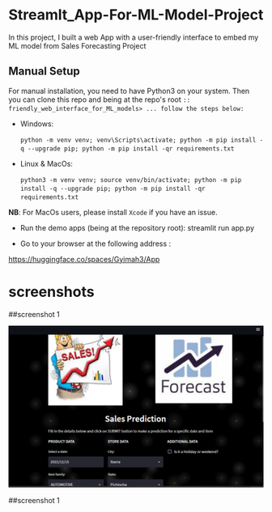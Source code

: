 # Streamlt_App-For-ML-Model-Project


In this project, I built a web App with a user-friendly interface to embed my ML model from Sales Forecasting Project

## Manual Setup
For manual installation, you need to have Python3 on your system. Then you can clone this repo and being at the repo's root `:: friendly_web_interface_for_ML_models> ... follow the steps below:`

* Windows:

  `python -m venv venv; venv\Scripts\activate; python -m pip install -q --upgrade pip; python -m pip install -qr requirements.txt` 
  
  
* Linux & MacOs:

  `python3 -m venv venv; source venv/bin/activate; python -m pip install -q --upgrade pip; python -m pip install -qr requirements.txt` 
  
  
**NB**: For MacOs users, please install `Xcode` if you have an issue.

* Run the demo apps (being at the repository root): streamlit run app.py

* Go to your browser at the following address :

https://huggingface.co/spaces/Gyimah3/App

# screenshots
##screenshot 1

![screenshot](https://github.com/Gyimah3/Streamlt_App-For-ML-Model-Project/blob/main/screenshots/Screenshot%202022-12-15%20130705.png)

##screenshot 1
